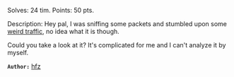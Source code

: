 
Solves: 24 tim.
Points: 50 pts.

Description:
Hey pal, I was sniffing some packets and stumbled upon some [weird traffic](https://drive.google.com/file/d/1nRXcYuAYLQUsgEc9wC_wfP0BYWfv_azS/view?usp=sharing), no idea what it is though.

Could you take a look at it? It's complicated for me and I can't analyze it by myself.

**`Author:`** [hfz](https://hfz1337.github.io/about)

